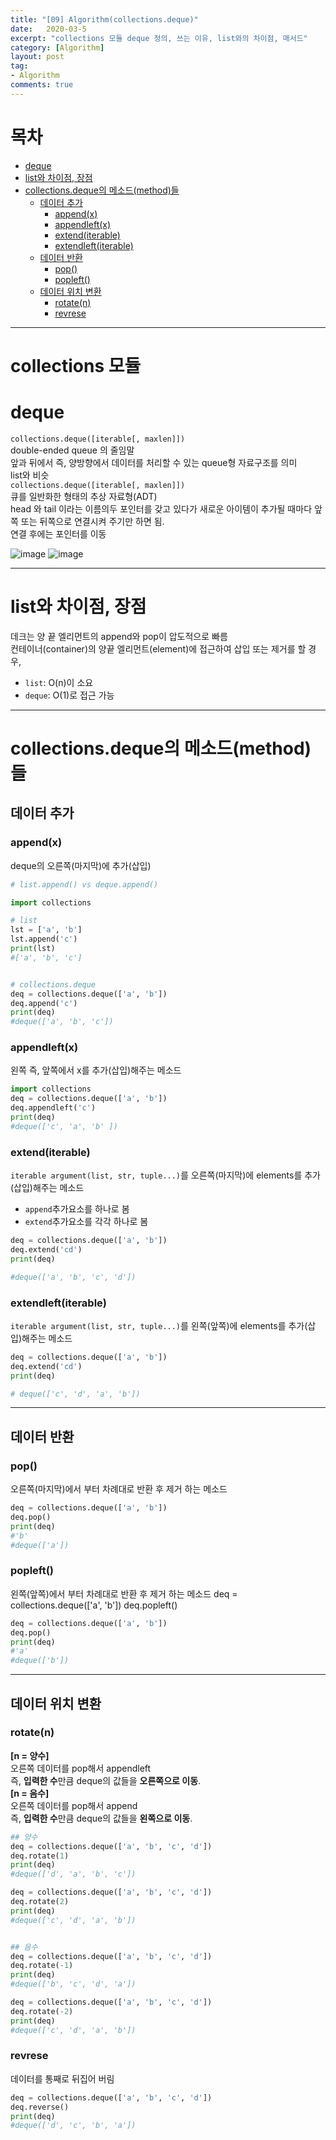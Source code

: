 ```yaml
---
title: "[09] Algorithm(collections.deque)"
date:   2020-03-5
excerpt: "collections 모듈 deque 정의, 쓰는 이유, list와의 차이점, 매서드"
category: [Algorithm]
layout: post
tag:
- Algorithm
comments: true
---
```


# 목차 
- [deque](#deque)
- [list와 차이점, 장점](#list와-차이점,-장점)
- [collections.deque의 메소드(method)들](#collectionsdeque의-메소드(method)들)
   * [데이터 추가](#데이터-추가)
     + [append(x)](#append-x-)
     + [appendleft(x)](#appendleft-x-)
     + [extend(iterable)](#extend-iterable-)
     + [extendleft(iterable)](#extendleft-iterable-)
   * [데이터 반환](#데이터-반환)
     + [pop()](#pop--)
     + [popleft()](#popleft--)
   * [데이터 위치 변환](#데이터-위치-변환)
     + [rotate(n)](#rotate-n-)
     + [revrese](#revrese)





---

# collections 모듈 

# deque
```collections.deque([iterable[, maxlen]])```    
double-ended queue 의 줄임말       
앞과 뒤에서 즉, 양방향에서 데이터를 처리할 수 있는 queue형 자료구조를 의미    
list와 비슷    
```collections.deque([iterable[, maxlen]])```     
 큐를 일반화한 형태의 추상 자료형(ADT)    
head 와 tail 이라는 이름의두 포인터를 갖고 있다가 새로운 아이템이 추가될 때마다 앞쪽 또는 뒤쪽으로 연결시켜 주기만 하면 됨.    
연결 후에는 포인터를 이동       

![image](https://user-images.githubusercontent.com/76824611/117083147-fa320a00-ad7e-11eb-8bd4-05d8a91f9547.png)
![image](https://user-images.githubusercontent.com/76824611/117123682-4fe3d200-add2-11eb-96cb-b2191bebc0d9.png)


----

# list와 차이점, 장점

데크는 양 끝 엘리먼트의 append와 pop이 압도적으로 빠름    
컨테이너(container)의 양끝 엘리먼트(element)에 접근하여 삽입 또는 제거를 할 경우,     
* ```list```: O(n)이 소요
* ```deque```: O(1)로 접근 가능


----


# collections.deque의 메소드(method)들

## 데이터 추가

### append(x)
deque의 오른쪽(마지막)에 추가(삽입)

```python
# list.append() vs deque.append()

import collections

# list
lst = ['a', 'b']
lst.append('c')
print(lst)
#['a', 'b', 'c']


# collections.deque
deq = collections.deque(['a', 'b'])
deq.append('c')
print(deq)
#deque(['a', 'b', 'c'])
```

### appendleft(x)
왼쪽 즉, 앞쪽에서 x를 추가(삽입)해주는 메소드
```python
import collections
deq = collections.deque(['a', 'b'])
deq.appendleft('c')
print(deq)
#deque(['c', 'a', 'b' ])
```

### extend(iterable)
```iterable argument(list, str, tuple...)```를 오른쪽(마지막)에 elements를 추가(삽입)해주는 메소드    
*  ```append```추가요소를 하나로 봄   
*  ```extend```추가요소를 각각 하나로 봄     
```python
deq = collections.deque(['a', 'b'])
deq.extend('cd')
print(deq)

#deque(['a', 'b', 'c', 'd'])
```

### extendleft(iterable)
```iterable argument(list, str, tuple...)```를 왼쪽(앞쪽)에 elements를 추가(삽입)해주는 메소드     
```python
deq = collections.deque(['a', 'b'])
deq.extend('cd')
print(deq)

# deque(['c', 'd', 'a', 'b'])
```
---

## 데이터 반환
### pop()  
오른쪽(마지막)에서 부터 차례대로 반환 후 제거 하는 메소드
```python
deq = collections.deque(['a', 'b'])
deq.pop()
print(deq)
#'b'
#deque(['a'])
```

###  popleft()
왼쪽(앞쪽)에서 부터 차례대로 반환 후 제거 하는 메소드
deq = collections.deque(['a', 'b'])
deq.popleft()
```python
deq = collections.deque(['a', 'b'])
deq.pop()
print(deq)
#'a'
#deque(['b'])
```
---

## 데이터 위치 변환

### rotate(n) 
**[n = 양수]**  
오른쪽 데이터를 pop해서 appendleft   
즉, **입력한 수**만큼 deque의 값들을 **오른쪽으로 이동**.    
**[n = 음수]**   
오른쪽 데이터를 pop해서 append   
즉, **입력한 수**만큼 deque의 값들을 **왼쪽으로 이동**.    
```python
## 양수
deq = collections.deque(['a', 'b', 'c', 'd'])
deq.rotate(1)
print(deq)
#deque(['d', 'a', 'b', 'c'])

deq = collections.deque(['a', 'b', 'c', 'd'])
deq.rotate(2)
print(deq)
#deque(['c', 'd', 'a', 'b'])


## 음수
deq = collections.deque(['a', 'b', 'c', 'd'])
deq.rotate(-1)
print(deq)
#deque(['b', 'c', 'd', 'a'])

deq = collections.deque(['a', 'b', 'c', 'd'])
deq.rotate(-2)
print(deq)
#deque(['c', 'd', 'a', 'b'])
```

### revrese
데이터를 통째로 뒤집어 버림   
```python
deq = collections.deque(['a', 'b', 'c', 'd'])
deq.reverse()
print(deq)
#deque(['d', 'c', 'b', 'a'])
```
